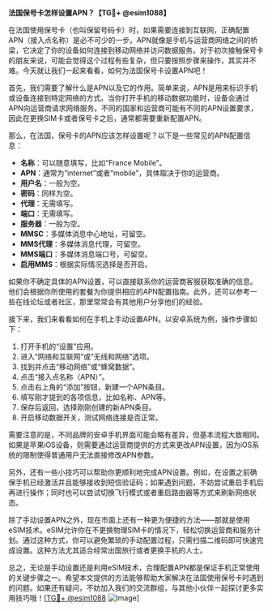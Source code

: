 **法国保号卡怎样设置APN？【TG💪+ @esim1088】**

在法国使用保号卡（也叫保留号码卡）时，如果需要连接到互联网，正确配置APN（接入点名称）是必不可少的一步。APN就像是手机与运营商网络之间的桥梁，它决定了你的设备如何连接到移动网络并访问数据服务。对于初次接触保号卡的朋友来说，可能会觉得这个过程有些复杂，但只要按照步骤来操作，其实并不难。今天就让我们一起来看看，如何为法国保号卡设置APN吧！

首先，我们需要了解什么是APN以及它的作用。简单来说，APN是用来标识手机或设备连接到特定网络的方式。当你打开手机的移动数据功能时，设备会通过APN向运营商请求网络服务。不同的国家和运营商可能有不同的APN设置要求，因此在更换SIM卡或者保号卡之后，通常都需要重新配置APN。

那么，在法国，保号卡的APN应该怎样设置呢？以下是一些常见的APN配置信息：

- **名称**：可以随意填写，比如“France Mobile”。
- **APN**：通常为“internet”或者“mobile”，具体取决于你的运营商。
- **用户名**：一般为空。
- **密码**：同样为空。
- **代理**：无需填写。
- **端口**：无需填写。
- **服务器**：一般为空。
- **MMSC**：多媒体消息中心地址，可留空。
- **MMS代理**：多媒体消息代理，可留空。
- **MMS端口**：多媒体消息端口号，可留空。
- **启用MMS**：根据实际情况选择是否开启。

如果你不确定具体的APN设置，可以直接联系你的运营商客服获取准确的信息。他们会根据你所使用的套餐为你提供相应的APN配置指南。此外，还可以参考一些在线论坛或者社区，那里常常会有其他用户分享他们的经验。

接下来，我们来看看如何在手机上手动设置APN。以安卓系统为例，操作步骤如下：

1. 打开手机的“设置”应用。
2. 进入“网络和互联网”或“无线和网络”选项。
3. 找到并点击“移动网络”或“蜂窝数据”。
4. 点击“接入点名称（APN）”。
5. 点击右上角的“添加”按钮，新建一个APN条目。
6. 填写刚才提到的各项信息，比如名称、APN等。
7. 保存后返回，选择刚刚创建的新APN条目。
8. 开启移动数据开关，测试网络连接是否正常。

需要注意的是，不同品牌的安卓手机界面可能会略有差异，但基本流程大致相同。如果是苹果iOS设备，则需要通过运营商提供的方式来更改APN设置，因为iOS系统的限制使得普通用户无法直接修改APN参数。

另外，还有一些小技巧可以帮助你更顺利地完成APN设置。例如，在设置之前确保手机已经激活并且能够接收到短信验证码；如果遇到问题，不妨尝试重启手机后再进行操作；同时也可以尝试切换飞行模式或者重启路由器等方式来刷新网络状态。

除了手动设置APN之外，现在市面上还有一种更为便捷的方法——那就是使用eSIM技术。eSIM允许你在不更换物理SIM卡的情况下，轻松切换运营商和服务计划。通过这种方式，你可以避免繁琐的手动配置过程，只需扫描二维码即可快速完成设置。这种方法尤其适合经常出国旅行或者更换手机的人士。

总之，无论是手动设置还是利用eSIM技术，合理配置APN都是保证手机正常使用的关键步骤之一。希望本文提供的方法能够帮助大家解决在法国使用保号卡时遇到的问题。如果还有疑问，不妨加入我们的交流群组，与其他小伙伴一起探讨更多实用技巧哦！[[TG💪+ @esim1088](https://t.me/s/esim1088) ![Image](https://i.postimg.cc/4NQfJmqS/Snipaste-2025-05-13-00-14-12.png)]
